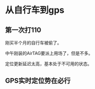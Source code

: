 # 从自行车到gps

## 第一次打110

刚买半个月的自行车被偷了。

中午刚装的AirTAG要派上用场了，但是不多。

定位更新延迟太高，基本处于不可用的状态。

## GPS实时定位势在必行


